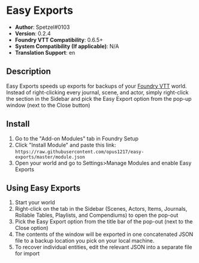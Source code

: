 # Easy Exports

* **Author**: Spetzel#0103
* **Version**: 0.2.4
* **Foundry VTT Compatibility**: 0.6.5+
* **System Compatibility (If applicable)**: N/A
* **Translation Support**: en


## Description

Easy Exports speeds up exports for backups of your [Foundry VTT](https://foundryvtt.com/) world. Instead of right-clicking every journal, scene, and actor, simply right-click the section in the Sidebar and pick the Easy Export option from the pop-up window (next to the Close button)

## Install

1. Go to the "Add-on Modules" tab in Foundry Setup
2. Click "Install Module" and paste this link: `https://raw.githubusercontent.com/opus1217/easy-exports/master/module.json`
3. Open your world and go to Settings>Manage Modules and enable Easy Exports

## Using Easy Exports
1. Start your world
2. Right-click on the tab in the Sidebar (Scenes, Actors, Items, Journals, Rollable Tables, Playlists, and Compendiums) to open the pop-out
3. Pick the Easy Export option from the title bar of the pop-out (next to the Close option)
4. The contents of the window will be exported in one concatenated JSON file to a backup location you pick on your local machine.
5. To recover individual entities, edit the relevant JSON into a separate file for import
